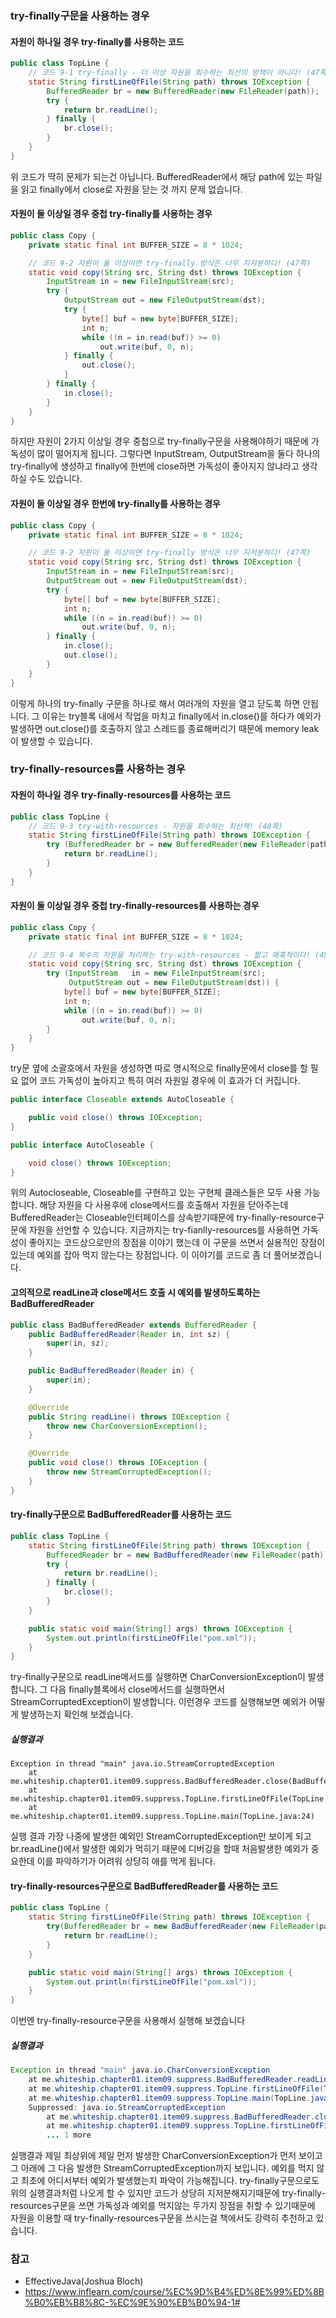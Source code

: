 ### try-finally구문을 사용하는 경우
#### 자원이 하나일 경우 try-finally를 사용하는 코드
```java
public class TopLine {
    // 코드 9-1 try-finally - 더 이상 자원을 회수하는 최선의 방책이 아니다! (47쪽)
    static String firstLineOfFile(String path) throws IOException {
        BufferedReader br = new BufferedReader(new FileReader(path));
        try {
            return br.readLine();
        } finally {
            br.close();
        }
    }
}
```
위 코드가 딱히 문제가 되는건 아닙니다. BufferedReader에서 해당 path에 있는 파일을 읽고 finally에서 close로 자원을 닫는 것 까지 문제 없습니다.

#### 자원이 둘 이상일 경우 중첩 try-finally를 사용하는 경우
```java
public class Copy {
    private static final int BUFFER_SIZE = 8 * 1024;

    // 코드 9-2 자원이 둘 이상이면 try-finally 방식은 너무 지저분하다! (47쪽)
    static void copy(String src, String dst) throws IOException {
        InputStream in = new FileInputStream(src);
        try {
            OutputStream out = new FileOutputStream(dst);
            try {
                byte[] buf = new byte[BUFFER_SIZE];
                int n;
                while ((n = in.read(buf)) >= 0)
                    out.write(buf, 0, n);
            } finally {
                out.close();
            }
        } finally {
            in.close();
        }
    }
}
```
하지만 자원이 2가지 이상일 경우 중첩으로 try-finally구문을 사용해야하기 때문에 가독성이 많이 떨어지게 됩니다. 그렇다면 InputStream, OutputStream을 둘다 하나의 try-finally에 생성하고 finally에 한번에 close하면 가독성이 좋아지지 않냐라고 생각하실 수도 있습니다.

#### 자원이 둘 이상일 경우 한번에 try-finally를 사용하는 경우
```java
public class Copy {
    private static final int BUFFER_SIZE = 8 * 1024;

    // 코드 9-2 자원이 둘 이상이면 try-finally 방식은 너무 지저분하다! (47쪽)
    static void copy(String src, String dst) throws IOException {
        InputStream in = new FileInputStream(src);
        OutputStream out = new FileOutputStream(dst);
        try {
            byte[] buf = new byte[BUFFER_SIZE];
            int n;
            while ((n = in.read(buf)) >= 0)
                out.write(buf, 0, n);
        } finally {
            in.close();
            out.close();
        }
    }
}
```
이렇게 하나의 try-finally 구문을 하나로 해서 여러개의 자원을 열고 닫도록 하면 안됩니다. 그 이유는 try블록 내에서 작업을 마치고 finally에서 in.close()를 하다가 예외가 발생하면 out.close()를 호출하지 않고 스레드를 종료해버리기 때문에 memory leak이 발생할 수 있습니다.

### try-finally-resources를 사용하는 경우
#### 자원이 하나일 경우 try-finally-resources를 사용하는 코드
```java
public class TopLine {
    // 코드 9-3 try-with-resources - 자원을 회수하는 최선책! (48쪽)
    static String firstLineOfFile(String path) throws IOException {
        try (BufferedReader br = new BufferedReader(new FileReader(path))) {
            return br.readLine();
        }
    }
}
```

#### 자원이 둘 이상일 경우 중첩 try-finally-resources를 사용하는 경우
```java
public class Copy {
    private static final int BUFFER_SIZE = 8 * 1024;

    // 코드 9-4 복수의 자원을 처리하는 try-with-resources - 짧고 매혹적이다! (49쪽)
    static void copy(String src, String dst) throws IOException {
        try (InputStream   in = new FileInputStream(src);
             OutputStream out = new FileOutputStream(dst)) {
            byte[] buf = new byte[BUFFER_SIZE];
            int n;
            while ((n = in.read(buf)) >= 0)
                out.write(buf, 0, n);
        }
    }
}
```

try문 옆에 소괄호에서 자원을 생성하면 따로 명시적으로 finally문에서 close를 할 필요 없어 코드 가독성이 높아지고 특히 여러 자원일 경우에 이 효과가 더 커집니다.

```java
public interface Closeable extends AutoCloseable {

    public void close() throws IOException;
}
```

```java
public interface AutoCloseable {

    void close() throws IOException;
}
```
위의 Autocloseable, Closeable를 구현하고 있는 구현체 클래스들은 모두 사용 가능합니다. 해당 자원을 다 사용후에 close메서드를 호출해서 자원을 닫아주는데 BufferedReader는 Closeable인터페이스를 상속받기때문에 try-finally-resource구문에 자원을 선언할 수 있습니다. 지금까지는 try-fianlly-resources를 사용하면 가독성이 좋아지는 코드상으로만의 장점을 이야기 했는데 이 구문을 쓰면서 실용적인 장점이 있는데 예외를 잡아 먹지 않는다는 장점입니다. 이 이야기를 코드로 좀 더 풀어보겠습니다.


#### 고의적으로 readLine과 close메서드 호출 시 예외를 발생하도록하는 BadBufferedReader
```java
public class BadBufferedReader extends BufferedReader {
    public BadBufferedReader(Reader in, int sz) {
        super(in, sz);
    }

    public BadBufferedReader(Reader in) {
        super(in);
    }

    @Override
    public String readLine() throws IOException {
        throw new CharConversionException();
    }

    @Override
    public void close() throws IOException {
        throw new StreamCorruptedException();
    }
}
```

#### try-finally구문으로 BadBufferedReader를 사용하는 코드
```java
public class TopLine {
    static String firstLineOfFile(String path) throws IOException {
        BufferedReader br = new BadBufferedReader(new FileReader(path));
        try {
            return br.readLine();
        } finally {
        	br.close();
        }
    }

    public static void main(String[] args) throws IOException {
        System.out.println(firstLineOfFile("pom.xml"));
    }
}
```
try-finally구문으로 readLine메서드를 실행하면 CharConversionException이 발생합니다. 그 다음 finally블록에서 close메서드를 실행하면서 StreamCorruptedException이 발생합니다. 이런경우 코드를 실행해보면 예외가 어떻게 발생하는지 확인해 보겠습니다.

##### 실행결과
```
Exception in thread "main" java.io.StreamCorruptedException
	at me.whiteship.chapter01.item09.suppress.BadBufferedReader.close(BadBufferedReader.java:21)
	at me.whiteship.chapter01.item09.suppress.TopLine.firstLineOfFile(TopLine.java:19)
	at me.whiteship.chapter01.item09.suppress.TopLine.main(TopLine.java:24)
```
실행 결과 가장 나중에 발생한 예외인 StreamCorruptedException만 보이게 되고 br.readLine()에서 발생한 예외가 먹히기 때문에 디버깅을 할때 처음발생한 예외가 중요한데 이를 파악하기가 어려워 상당히 애를 먹게 됩니다.

#### try-finally-resources구문으로 BadBufferedReader를 사용하는 코드

```java
public class TopLine {
    static String firstLineOfFile(String path) throws IOException {
        try(BufferedReader br = new BadBufferedReader(new FileReader(path))) {
            return br.readLine();
        }
    }

    public static void main(String[] args) throws IOException {
        System.out.println(firstLineOfFile("pom.xml"));
    }
}
```
이번엔 try-finally-resource구문을 사용해서 실행해 보겠습니다

##### 실행결과
```java
Exception in thread "main" java.io.CharConversionException
	at me.whiteship.chapter01.item09.suppress.BadBufferedReader.readLine(BadBufferedReader.java:16)
	at me.whiteship.chapter01.item09.suppress.TopLine.firstLineOfFile(TopLine.java:11)
	at me.whiteship.chapter01.item09.suppress.TopLine.main(TopLine.java:16)
	Suppressed: java.io.StreamCorruptedException
		at me.whiteship.chapter01.item09.suppress.BadBufferedReader.close(BadBufferedReader.java:21)
		at me.whiteship.chapter01.item09.suppress.TopLine.firstLineOfFile(TopLine.java:10)
		... 1 more
```
실행결과 제일 최상위에 제일 먼저 발생한 CharConversionException가 먼저 보이고 그 아래에 그 다음 발생한 StreamCorruptedException까지 보입니다. 예외를 먹지 않고 최초에 어디서부터 예외가 발생했는지 파악이 가능해집니다. try-finally구문으로도 위의 실행결과처럼 나오게 할 수 있지만 코드가 상당히 지저분해지기때문에 try-finally-resources구문을 쓰면 가독성과 예외를 먹지않는 두가지 장점을 취할 수 있기때문에 자원을 이용할 때 try-finally-resources구문을 쓰시는걸 책에서도 강력히 추천하고 있습니다.

### 참고
- EffectiveJava(Joshua Bloch)
- https://www.inflearn.com/course/%EC%9D%B4%ED%8E%99%ED%8B%B0%EB%B8%8C-%EC%9E%90%EB%B0%94-1#